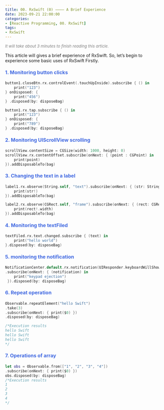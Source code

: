 ```yaml
---
title: 00. RxSwift (0) ———— A Brief Experience
date: 2023-09-21 22:00:00
categories: 
- [Reactive Programming, 00. RxSwift]
tags:
- RxSwift
---
```


<font color=gray size=2>*It will take about 3 minutes to finish reading this article.*</font>

This article will gives a brief experience of RxSwift. So, let’s begin to experience some basic uses of RxSwift Firstly.

#### <font size=3 color=#4169E1>1. Monitoring button clicks</font> 

```Swift 
button1.closeBtn.rx.controlEvent(.touchUpInside).subscribe { () in
    print("123")
} onDisposed: {
    print("456")
} .disposed(by: disposeBag)     

button1.rx.tap.subscribe { () in
    print("123")
} onDisposed: {
    print("789")
} .disposed(by: disposeBag)
```

#### <font size=3 color=#4169E1>2. Monitoring UIScrollView scrolling</font> 

```Swift
scrollView.contentSize = CGSize(width: 1000, height: 0)
scrollView.rx.contentOffset.subscribe(onNext: { (point : CGPoint) in                
    print(point)            
}).addDisposableTo(bag)
```


#### <font size=3 color=#4169E1>3. Changing the text in a label</font> 

```Swift
label1.rx.observe(String.self, "text").subscribe(onNext: { (str: String?) in    
    print(str!)
}).addDisposableTo(bag)        

label2.rx.observe(CGRect.self, "frame").subscribe(onNext: { (rect: CGRect?) in   
    print(rect!.width)
}).addDisposableTo(bag)
```

#### <font size=3 color=#4169E1>4. Monitoring the textFiled</font> 

```Swift
textFiled.rx.text.changed.subscribe { (text) in
    print("hello world")
}.disposed(by: disposeBag)
```


#### <font size=3 color=#4169E1>5. monitoring the notification</font>

```Swift
NotificationCenter.default.rx.notification(UIResponder.keyboardWillShowNotification)
.subscribe(onNext: { (notification) in
    print("keypad ejection")
 }).disposed(by: disposeBag)
```

#### <font size=3 color=#4169E1>6. Repeat operation</font> 

```Swift
Observable.repeatElement("hello Swift")
.take(3)
.subscribe(onNext: { print($0) })
.disposed(by: disposeBag)

/*Execution results
hello Swift
hello Swift
hello Swift
*/
```

#### <font size=3 color=#4169E1>7. Operations of array</font>

```Swift
let obs = Observable.from(["1", "2", "3", "4"])
.subscribe(onNext: { print($0) })
obs.disposed(by: disposeBag)
/*Execution results
1
2
3
4
*/

``` 
